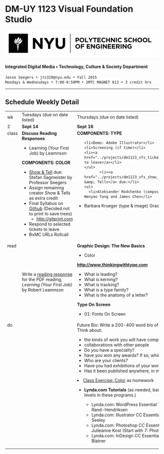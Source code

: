 # DM-UY 1123 Visual Foundation Studio

![NYU](nyu_soe_logo.png)
#### Integrated Digital Media • Technology, Culture & Society Department 

    Jesse Seegers • jts329@nyu.edu • Fall 2015 
    Mondays & Wednesdays • 7:00-8:50PM • 2MTC MAGNET 813 • 3 credit hrs

---

## Schedule Weekly Detail

<table>
<tr>
<td>wk</td>
<td>Tuesdays (due on date listed)</td>
<td>Thursdays (due on date listed)</td>
</tr>
<!-- dates -->
<tr>
  <td valign="top">2</td>
  <td valign="top"><strong>Sept 14</strong></td>
  <td valign="top"><strong>Sept 16</strong></td>
</tr>
<!-- class -->
<tr>
  <td valign="top">class</td>
  <td valign="top" width="48%"><strong>Discuss Reading Responses</strong>
<ul>
<li>Learning (Your First Job) by Leamnson</li>
</ul><strong>COMPONENTS: COLOR</strong>
  <ul>
  <li><a href="../projects/dm1123_vfs_show_and_tells.md">Show &amp; Tell</a> due: Stefan Sagmeister by Professor Seegers</li>
  <li>Assign remaining creator Show &amp; Tells as extra credit
  <li>Final Syllabus on <a href="../dm1123_vfs_syllabus.md" target="_blank">Github</a> (Decided not to print to save trees)
    <ul>
    <li><a href="http://gitprint.com" target="_blank">http://gitprint.com</a></li>
    </ul>
  <li>Respond to selected tickets to leave
  <li>BxMC URLs Rollcall
  </ul>
  </td>
  <td valign="top" width="48%"><strong>COMPONENTS: TYPE</strong>
    <ul>

    <li>Demo: Adobe Illustrator</li>
    <li>Screening (if time)</li>
    <li><a href="../projects/dm1123_vfs_tickets_to_leave.md">Ticket to leave</a></li>
    </ul>
           <li><a href="../projects/dm1123_vfs_show_and_tells.md">Show &amp; Tells</a> due:</li>
    <ul>
      <li>Aleksander Rodchenko (composition & photography) - Wenyao Tang and James Chen</li>
<li>Barbara Krueger (type & image) Grace Lee and Sharah Lee</li>
    </ul>
  </td>
</tr>

<!-- homework -->
<tr>
  <td valign="top">read</td>
  <td>
  Write a <a href="../projects/dm1123_vfs_reading_responses.md"> reading response</a> for the PDF reading, <em>Learning (Your First Job)</em> by Robert Leamnson
  </td>
  
  <td valign="top"><strong>Graphic Design: The New Basics </strong>
    <ul>
    <li>Color</li>
    </ul>
  <strong><a href="http://www.thinkingwithtype.com" target="_blank">http://www.thinkingwithtype.com</a></strong>
    <ul> 
    <li>What is leading?
    <li>What is kerning?
    <li>What is tracking?
    <li>What is a type family?
    <li>What is the anatomy of a letter? 
    </ul>
  <strong>Type On Screen</strong>
    <ul>
    <li>01: Fonts On Screen
    </li>
</td>
</tr>

<!-- do -->
<tr>
  <td valign="top">do</td>
  <td valign="top">
  
</td>
  <td valign="top">
  Future Bio: Write a 200-400 word bio of yourself in 30 years.	Think about: <ul>
<li>the kinds of work you will have completed </li>
<li> collaborations with other people </li>
<li> Do you have a specialty? </li>
<li> have you won any awards? If so, which ones? </li>
<li> Who are your clients? </li>
<li> Have you had exhibitions of your work? </li>
<li> Has it been published anywhere, in magazines, blogs, etc.? </li>
</ul>
  <li><a href="../class_exercises/dm1123_class_exercise_color.md">Class Exercise: Color</a> as homework</li></ul>
  <ul><li><strong>Lynda.com Tutorials</strong> (as needed, based on your current skill levels in these programs.)</li>
  <ul>
  <li>Lynda.com: WordPress Essential Training with Morten Rand-Hendriksen</li>
  <li>Lynda.com: Illustrator CC Essential Training with Justin Seeley</li>
  <li>Lynda.com: Photoshop CC Essential Training with Julieanne Kost (Start with 7: Photoshop Essentials)</li>
  <li>Lynda.com: InDesign CC Essential Training with David Blatner</li>
  </ul>
  </ul></td>
  

</tr>
</table>